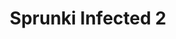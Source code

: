 ---
slug: sprunki-infected-2-2224
title: Sprunki Infected 2
description: "Sprunki Infected 2 is an exciting online game. Play for free directly in your browser!"
icon: /images/popular_mods/Sprunki Infected 2.png
url: https://wowtbc.net/sprunkin/infected2/index.html
previewImage: /images/popular_mods/Sprunki Infected 2.png
type: popular mods

# SEO配置
seo:
  title: "Sprunki Infected 2 - Play Free Online Game | Fun Browser Games"
  description: "Sprunki Infected 2 - Play this fun online game for free in your browser. No download required!"
  ogImage: "/images/popular_mods/Sprunki Infected 2.png"
  keywords: "sprunki-infected-2-2224, online game, browser game, free game, popular mods game, play online"

videoUrls:
  - https://www.youtube.com/embed/example1
  - https://www.youtube.com/embed/example2

whyPlay:
  title: "Why Play Sprunki Infected 2?"
  items:
    - "Immersive Gameplay: Sprunki Infected 2 offers an engaging and immersive gaming experience that will keep you entertained for hours"
    - "Challenging Levels: Test your skills with increasingly difficult challenges and obstacles"
    - "Beautiful Graphics: Enjoy stunning visuals and smooth animations that bring the game world to life"
    - "Regular Updates: New content and features are added regularly to keep the game fresh and exciting"
    - "Free to Play: Experience all the fun without spending a penny"
    - "Community Features: Connect with other players, share strategies, and compete for high scores"
    - "Cross-Platform: Play on any device with a web browser, no downloads required"

features:
  title: "Key Features of Sprunki Infected 2"
  image: "/images/popular_mods/Sprunki Infected 2.png"
  items:
    - "Intuitive Controls: Easy to learn controls make Sprunki Infected 2 accessible for players of all skill levels"
    - "Multiple Game Modes: Enjoy various gameplay options that provide different challenges and experiences"
    - "Character Customization: Personalize your gaming experience with unique characters and items"
    - "Achievement System: Complete special tasks to earn rewards and recognition"
    - "Leaderboards: Compete with players worldwide and see who can achieve the highest scores"

characteristics:
  title: "Game Characteristics"
  image: "/images/popular_mods/Sprunki Infected 2.png"
  items:
    - "Genre: Popular mods game with elements of strategy and skill"
    - "Difficulty: Suitable for both casual gamers and those seeking a challenge"
    - "Play Time: Quick sessions or extended gameplay, depending on your preference"
    - "Art Style: Vibrant and engaging visuals that enhance the gaming experience"
    - "Sound Design: Immersive audio that complements the gameplay perfectly"

info: "Sprunki Infected 2 is an exciting online game that offers players a unique and engaging gaming experience. With its intuitive controls, stunning visuals, and challenging gameplay, Sprunki Infected 2 provides hours of entertainment for players of all ages and skill levels. Whether you're looking for a quick gaming session during a break or an extended play session, Sprunki Infected 2 delivers an immersive experience that will keep you coming back for more. The game features multiple levels of increasing difficulty, ensuring that players are constantly challenged as they progress. With regular updates adding new content and features, Sprunki Infected 2 remains fresh and exciting, providing endless entertainment options for its growing community of players."

howToPlayIntro: "Welcome to Sprunki Infected 2! This guide will walk you through the basics and help you master the game. Whether you're a beginner or looking to improve your skills, these tips and instructions will enhance your gaming experience."

howToPlaySteps:
  - title: "Getting Started"
    description: "Begin your Sprunki Infected 2 adventure by familiarizing yourself with the controls. Use your keyboard or mouse to navigate through the game interface. The tutorial will guide you through the basic mechanics and help you understand the objectives."
  - title: "Understanding the Objectives"
    description: "In Sprunki Infected 2, your main goal is to progress through levels by completing specific objectives. Each level presents unique challenges that require different strategies and approaches."
  - title: "Mastering the Controls"
    description: "Practice using the controls to improve your precision and reaction time. Sprunki Infected 2 requires quick reflexes and strategic thinking to overcome obstacles and defeat opponents."
  - title: "Utilizing Power-ups"
    description: "Collect power-ups throughout the game to enhance your abilities and overcome difficult challenges. Each power-up offers unique advantages that can be crucial for success."
  - title: "Developing Strategies"
    description: "As you progress in Sprunki Infected 2, develop effective strategies for different scenarios. Analyze patterns, anticipate challenges, and adapt your approach to maximize your performance."

faq:
  title: "Frequently Asked Questions about Sprunki Infected 2"
  items:
    - question: "Is Sprunki Infected 2 free to play?"
      answer: "Yes, Sprunki Infected 2 is completely free to play directly in your web browser. No downloads or purchases are required to enjoy the full game experience."
    - question: "Can I play Sprunki Infected 2 on mobile devices?"
      answer: "Yes, Sprunki Infected 2 is optimized for both desktop and mobile play. You can enjoy the game on any device with a web browser and internet connection."
    - question: "Are there any in-game purchases?"
      answer: "While Sprunki Infected 2 is free to play, there may be optional in-game purchases available for cosmetic items or additional features that don't affect core gameplay."
    - question: "How often is Sprunki Infected 2 updated?"
      answer: "The developers regularly update Sprunki Infected 2 with new content, features, and improvements based on player feedback and game performance."
    - question: "Can I play Sprunki Infected 2 offline?"
      answer: "Currently, Sprunki Infected 2 requires an internet connection to play as it's a browser-based online game."
    - question: "Is Sprunki Infected 2 suitable for children?"
      answer: "Yes, Sprunki Infected 2 is designed to be family-friendly and suitable for players of all ages."
    - question: "How do I report bugs or issues?"
      answer: "If you encounter any problems while playing Sprunki Infected 2, you can report them through the game's support page or contact the developers directly through their website."
    - question: "Still Have Questions?"
      answer: "If you have additional questions about Sprunki Infected 2 that aren't covered in this FAQ, please visit our support center or contact our customer service team for assistance."
---